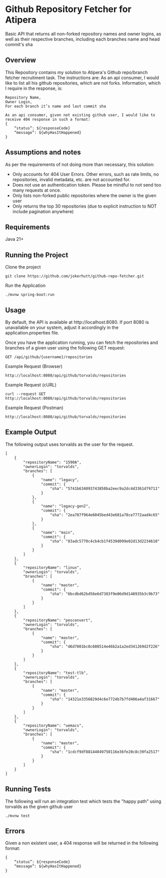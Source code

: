 # Github Repository Fetcher for Atipera
Basic API that returns all non-forked repository names and owner logins, as well as their respective branches, including each branches name and head commit's sha

## Overview
This Repository contains my solution to Atipera's Github repo/branch fetcher recruitment task. The instructions are:
As an api consumer, I would like to list all his github repositories, which are not forks. Information, which I require in the response, is:
```
Repository Name,
Owner Login,
For each branch it’s name and last commit sha

As an api consumer, given not existing github user, I would like to receive 404 response in such a format:
{
    “status”: ${responseCode}
    “message”: ${whyHasItHappened}
}
```

## Assumptions and notes
As per the requirements of not doing more than necessary, this solution:
- Only accounts for 404 User Errors. Other errors, such as rate limits, no repositories, invalid metadata, etc. are not accounted for.
- Does not use an authentication token. Please be mindful to not send too many requests at once.
- Only lists non-forked public repositories where the owner is the given user
- Only returns the top 30 repositories (due to explicit instruction to NOT include pagination anywhere)

## Requirements
Java 21+ 

## Running the Project
Clone the project
```
git clone https://github.com/jokerhutt/github-repo-fetcher.git
```
Run the Application
```
./mvnw spring-boot:run
```

## Usage
By default, the API is available at http://localhost:8080. If port 8080 is unavailable on your system, adjust it accordingly in the application.properties file.

Once you have the application running, you can fetch the repositories and branches of a given user using the following GET request:
```
GET /api/github/{username}/repositories
```
Example Request (Browser)
```
http://localhost:8080/api/github/torvalds/repositories
```
Example Request (cURL)
```
curl --request GET http://localhost:8080/api/github/torvalds/repositories
```
Example Request (Postman)
```
http://localhost:8080/api/github/torvalds/repositories
```

## Example Output

The following output uses torvalds as the user for the request. 
```
[
    {
        "repositoryName": "1590A",
        "ownerLogin": "torvalds",
        "branches": [
            {
                "name": "legacy",
                "commit": {
                    "sha": "5741b634093743850ba2eec9a2dc4d3361d79711"
                }
            },
            {
                "name": "legacy-gen2",
                "commit": {
                    "sha": "2ea787f964e6045bed43e681a78ce7772aad4c65"
                }
            },
            {
                "name": "main",
                "commit": {
                    "sha": "83adc5770c4cb4cb1f4539d099e02d13d2234610"
                }
            }
        ]
    },
    {
        "repositoryName": "linux",
        "ownerLogin": "torvalds",
        "branches": [
            {
                "name": "master",
                "commit": {
                    "sha": "6bcdbd62bd56e6d7383f9e06d9d148935b3c9b73"
                }
            }
        ]
    },
    {
        "repositoryName": "pesconvert",
        "ownerLogin": "torvalds",
        "branches": [
            {
                "name": "master",
                "commit": {
                    "sha": "d6d7001bc0c608514e46b2a1a2ed341269d2f226"
                }
            }
        ]
    },
    {
        "repositoryName": "test-tlb",
        "ownerLogin": "torvalds",
        "branches": [
            {
                "name": "master",
                "commit": {
                    "sha": "14321e3356829d4c6e7724b7b7fd406a4af31667"
                }
            }
        ]
    },
    {
        "repositoryName": "uemacs",
        "ownerLogin": "torvalds",
        "branches": [
            {
                "name": "master",
                "commit": {
                    "sha": "1cdcf9df88144049750116e36fe20c8c39fa2517"
                }
            }
        ]
    }
]
```

## Running Tests

The following will run an integration test which tests the "happy path" using torvalds as the given github user 

```
./mvnw test
```

## Errors

Given a non existent user, a 404 response will be returned in the following format:
```
{
    “status”: ${responseCode}
    “message”: ${whyHasItHappened}
}
```
